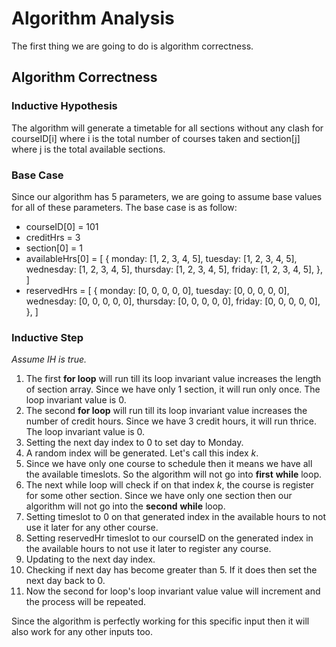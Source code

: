 # Algorithm Analysis

The first thing we are going to do is algorithm correctness.

## Algorithm Correctness

### Inductive Hypothesis

The algorithm will generate a timetable for all sections without any clash for courseID[i] where i is the total number of courses taken and section[j] where j is the total available sections.

### Base Case

Since our algorithm has 5 parameters, we are going to assume base values for all of these parameters. The base case is as follow:

- courseID[0] = 101
- creditHrs = 3
- section[0] = 1
- availableHrs[0] = [
    {
        monday: [1, 2, 3, 4, 5],
        tuesday: [1, 2, 3, 4, 5],
        wednesday: [1, 2, 3, 4, 5],
        thursday: [1, 2, 3, 4, 5],
        friday: [1, 2, 3, 4, 5],
    },
]
- reservedHrs = [
    {
        monday: [0, 0, 0, 0, 0],
        tuesday: [0, 0, 0, 0, 0],
        wednesday: [0, 0, 0, 0, 0],
        thursday: [0, 0, 0, 0, 0],
        friday: [0, 0, 0, 0, 0],
    },
]

### Inductive Step

*Assume IH is true.*

1. The first **for loop** will run till its loop invariant value increases the length of section array. Since we have only 1 section, it will run only once. The loop invariant value is 0.
2. The second **for loop** will run till its loop invariant value increases the number of credit hours. Since we have 3 credit hours, it will run thrice. The loop invariant value is 0.
3. Setting the next day index to 0 to set day to Monday.
4. A random index will be generated. Let's call this index *k*.
5. Since we have only one course to schedule then it means we have all the available timeslots. So the algorithm will not go into **first** **while** loop.
6. The next while loop will check if on that index *k*, the course is register for some other section. Since we have only one section then our algorithm will not go into the **second** **while** loop.
7. Setting timeslot to 0 on that generated index in the available hours to not use it later for any other course.
8. Setting reservedHr timeslot to our courseID on the generated index in the available hours to not use it later to register any course.
9. Updating to the next day index.
10. Checking if next day has become greater than 5. If it does then set the next day back to 0.
11. Now the second for loop's loop invariant value value will increment and the process will be repeated.

Since the algorithm is perfectly working for this specific input then it will also work for any other inputs too.
